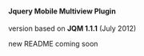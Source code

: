#### Jquery Mobile Multiview Plugin ####

version based on **JQM 1.1.1** (July 2012)

new README coming soon
